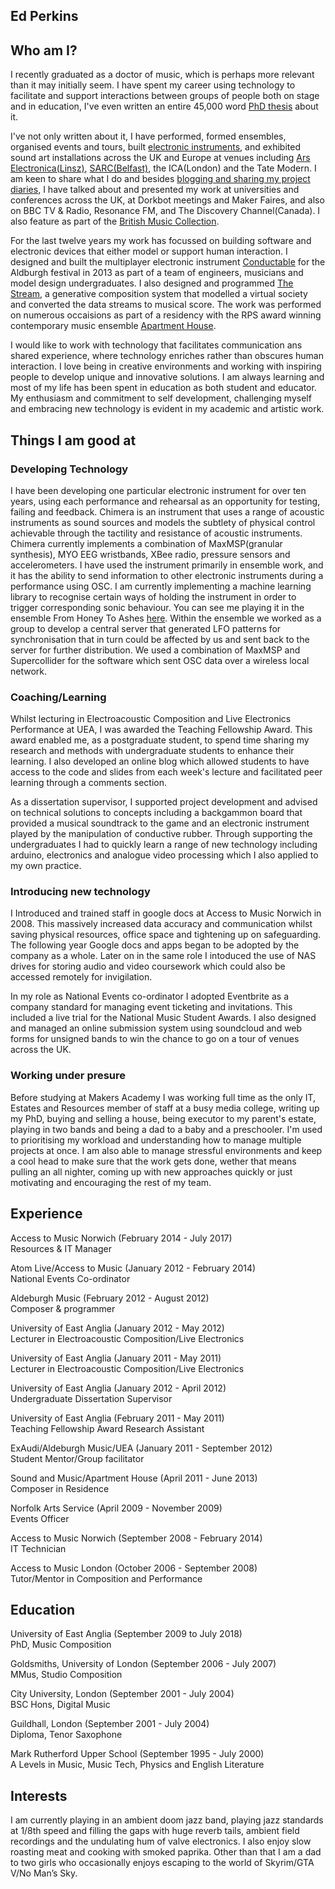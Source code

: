 ## Ed Perkins



## Who am I?

I recently graduated as a doctor of music, which is perhaps more relevant than it may initially seem. I have spent my career using technology to facilitate and support interactions between groups of people both on stage and in education, I've even written an entire 45,000 word [PhD thesis](http://edperkins.co.uk/LEEP.pdf) about it. 

I've not only written about it, I have performed, formed ensembles, organised events and tours, built [electronic instruments](https://youtu.be/k81meVMH7uk), and exhibited sound art installations across the UK and Europe at venues including [Ars Electronica(Linsz)](https://youtu.be/9vhrE7nrzNY), [SARC(Belfast)](https://youtu.be/k81meVMH7uk), the ICA(London) and the Tate Modern. I am keen to share what I do and besides [blogging and sharing my project diaries](http://edperkins.tumblr.com/), I have talked about and presented my work at universities and conferences across the UK, at Dorkbot meetings and Maker Faires, and also on BBC TV & Radio, Resonance FM, and The Discovery Channel(Canada). I also feature as part of the [British Music Collection](https://britishmusiccollection.org.uk/composer/ed-perkins).


For the last twelve years my work has focussed on building software and electronic devices that either model or support human interaction. I designed and built the multiplayer electronic instrument [Conductable](https://youtu.be/s4AuEc8rVq0) for the Aldburgh festival in 2013 as part of a team of engineers, musicians and model design undergraduates. I also designed and programmed [The Stream](https://youtu.be/4APoBti_s44), a generative composition system that modelled a virtual society and converted the data streams to musical score. The work was performed on numerous occaisions as part of a residency with the RPS award winning contemporary music ensemble [Apartment House](http://www.apartmenthouse.co.uk/).

I would like to work with technology that facilitates communication ans shared experience, where technology enriches rather than obscures human interaction. I love being in creative environments and working with inspiring people to develop unique and innovative solutions. I am always learning and most of my life has been spent in education as both student and educator. My enthusiasm and commitment to self development, challenging myself and embracing new technology is evident in my academic and artistic work.


## Things I am good at

### Developing Technology
I have been developing one particular electronic instrument for over ten years, using each performance and rehearsal as an opportunity for testing, failing and feedback. Chimera is an instrument that uses a range of acoustic instruments as sound sources and models the subtlety of physical control achievable through the tactility and resistance of acoustic instruments. Chimera currently implements a combination of MaxMSP(granular synthesis), MYO EEG wristbands, XBee radio, pressure sensors and accelerometers. I have used the instrument primarily in ensemble work, and it has the ability to send information to other electronic instruments during a performance using OSC. I am currently implementing a machine learning library to recognise certain ways of holding the instrument in order to trigger corresponding sonic behaviour. You can see me playing it in the ensemble From Honey To Ashes [here](https://youtu.be/k81meVMH7uk). Within the ensemble we worked as a group to develop a central server that generated LFO patterns for synchronisation that in turn could be affected by us and sent back to the server for further distribution. We used a combination of MaxMSP and Supercollider for the software which sent OSC data over a wireless local network.

### Coaching/Learning
Whilst lecturing in Electroacoustic Composition and Live Electronics Performance at UEA, I was awarded the Teaching Fellowship Award. This award enabled me, as a postgraduate student, to spend time sharing my research and methods with undergraduate students to enhance their learning. I also developed an online blog which allowed students to have access to the code and slides from each week's lecture and facilitated peer learning through a comments section.

As a dissertation supervisor, I supported project development and advised on technical solutions to concepts including a backgammon board that provided a musical soundtrack to the game and an electronic instrument played by the manipulation of conductive rubber. Through supporting the undergraduates I had to quickly learn a range of new technology including arduino, electronics and analogue video processing which I also applied to my own practice.

### Introducing new technology
I Introduced and trained staff in google docs at Access to Music Norwich in 2008. This massively increased data accuracy and communication whilst saving physical resources, office space and tightening up on safeguarding. The following year Google docs and apps began to be adopted by the company as a whole. Later on in the same role I intoduced the use of NAS drives for storing audio and video coursework which could also be accessed remotely for invigilation.

In my role as National Events co-ordinator I adopted Eventbrite as a company standard for managing event ticketing and invitations. This included a live trial for the National Music Student Awards. I also designed and managed an online submission system using soundcloud and web forms for unsigned bands to win the chance to go on a tour of venues across the UK.

### Working under presure 
Before studying at Makers Academy I was working full time as the only IT, Estates and Resources member of staff at a busy media college, writing up my PhD, buying and selling a house, being executor to my parent's estate, playing in two bands and being a dad to a baby and a preschooler. I'm used to prioritising my workload and understanding how to manage multiple projects at once. I am also able to manage stressful environments and keep a cool head to make sure that the work gets done, wether that means pulling an all nighter,   coming up with new approaches quickly or just motivating and encouraging the rest of my team.


## Experience
Access to Music Norwich (February 2014 - July 2017)   
Resources & IT Manager

Atom Live/Access to Music (January 2012 - February 2014)  
National Events Co-ordinator

Aldeburgh Music (February 2012 - August 2012)   
Composer & programmer

University of East Anglia (January 2012 - May 2012)   
Lecturer in Electroacoustic Composition/Live Electronics

University of East Anglia (January 2011 - May 2011)   
Lecturer in Electroacoustic Composition/Live Electronics

University of East Anglia (January 2012 - April 2012)   
Undergraduate Dissertation Supervisor

University of East Anglia (February 2011 - May 2011)   
Teaching Fellowship Award Research Assistant

ExAudi/Aldeburgh Music/UEA (January 2011 - September 2012)   
Student Mentor/Group facilitator

Sound and Music/Apartment House (April 2011 - June 2013)   
Composer in Residence

Norfolk Arts Service (April 2009 - November 2009)   
Events Officer

Access to Music Norwich (September 2008 - February 2014)   
IT Technician

Access to Music London (October 2006 - September 2008)  
Tutor/Mentor in Composition and Performance  



## Education


University of East Anglia (September 2009 to July 2018)   
PhD, Music Composition

Goldsmiths, University of London (September 2006 - July 2007)   
MMus, Studio Composition

City University, London (September 2001 - July 2004)   
BSC Hons, Digital Music

Guildhall, London (September 2001 - July 2004)   
Diploma, Tenor Saxophone

Mark Rutherford Upper School (September 1995 - July 2000)   
A Levels in Music, Music Tech, Physics and English Literature

## Interests

I am currently playing in an ambient doom jazz band, playing jazz standards at 1/8th speed and filling the gaps with huge reverb tails, ambient field recordings and the undulating hum of valve electronics.  I also enjoy slow roasting meat and cooking with smoked paprika. Other than that I am a dad to two girls who occasionally enjoys escaping to the world of Skyrim/GTA V/No Man’s Sky.
